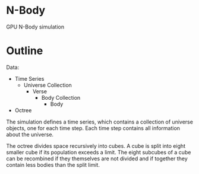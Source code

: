 N-Body
======

GPU N-Body simulation

Outline
=======

Data:

* Time Series
  * Universe Collection
    * Verse
      * Body Collection
        * Body
* Octree


The simulation defines a time series, which contains a collection of universe objects, one for each time step.
Each time step contains all information about the universe.

The octree divides space recursively into cubes. A cube is split into eight smaller cube if its population exceeds a limit.
The eight subcubes of a cube can be recombined if they themselves are not divided and if together they contain less bodies than the split limit.

